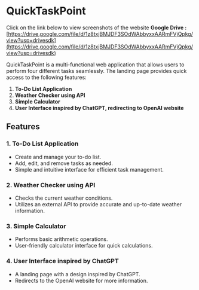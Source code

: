 # QuickTaskPoint

Click on the link below to view screenshots of the website
**Google Drive :**[https://drive.google.com/file/d/1z8txjBMJDF3SOdWAbbyxxAARmFVjQpkg/view?usp=drivesdk](https://drive.google.com/file/d/1z8txjBMJDF3SOdWAbbyxxAARmFVjQpkg/view?usp=drivesdk)

QuickTaskPoint is a multi-functional web application that allows users to perform four different tasks seamlessly. The landing page provides quick access to the following features:

1. **To-Do List Application**
2. **Weather Checker using API**
3. **Simple Calculator**
4. **User Interface inspired by ChatGPT, redirecting to OpenAI website**

## Features

### 1. To-Do List Application
- Create and manage your to-do list.
- Add, edit, and remove tasks as needed.
- Simple and intuitive interface for efficient task management.

### 2. Weather Checker using API
- Checks the current weather conditions.
- Utilizes an external API to provide accurate and up-to-date weather information.

### 3. Simple Calculator
- Performs basic arithmetic operations.
- User-friendly calculator interface for quick calculations.

### 4. User Interface inspired by ChatGPT
- A landing page with a design inspired by ChatGPT.
- Redirects to the OpenAI website for more information.

